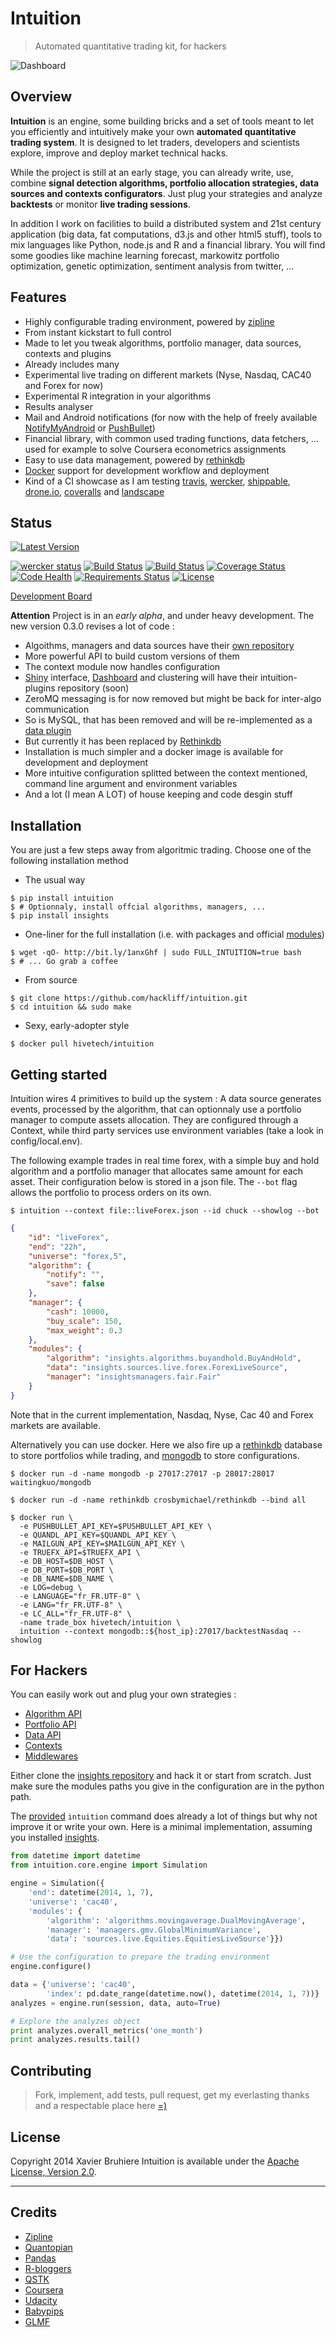 Intuition
=========

> Automated quantitative trading kit, for hackers


![Dashboard](https://raw.github.com/hivetech/hivetech.github.io/master/images/QuantDashboard.png)


Overview
--------

**Intuition** is an engine, some building bricks and a set of tools meant to
let you efficiently and intuitively make your own **automated quantitative trading
system**. It is designed to let traders, developers and scientists explore,
improve and deploy market technical hacks.

While the project is still at an early stage, you can already write, use, combine
**signal detection algorithms, portfolio allocation strategies, data sources
and contexts configurators**. Just plug your strategies and analyze
**backtests** or monitor **live trading sessions**.

In addition I work on facilities to build a distributed system and
21st century application (big data, fat computations, d3.js and other html5
stuff), tools to mix languages like Python, node.js and R and a financial
library. You will find some goodies like machine learning forecast, markowitz
portfolio optimization, genetic optimization, sentiment analysis from twitter, ...


Features
--------

* Highly configurable trading environment, powered by [zipline](https://github.com/quantopian/zipline)
* From instant kickstart to full control
* Made to let you tweak algorithms, portfolio manager, data sources, contexts and plugins
* Already includes many
* Experimental live trading on different markets (Nyse, Nasdaq, CAC40 and Forex for now)
* Experimental R integration in your algorithms
* Results analyser
* Mail and Android notifications (for now with the help of freely available [NotifyMyAndroid](http://www.notifymyandroid.com/) or [PushBullet](https://www.pushbullet.com))
* Financial library, with common used trading functions, data fetchers, ... used for example to solve Coursera econometrics assignments
* Easy to use data management, powered by [rethinkdb](rethinkdb.com)
* [Docker](docker.io) support for development workflow and deployment
* Kind of a CI showcase as I am testing [travis](https://travis-ci.org), [wercker](wercker.com), [shippable](shippable.com), [drone.io](shippable.com), [coveralls](coveralls.io) and [landscape](landscape.io)


Status
------

[![Latest Version](https://pypip.in/v/intuition/badge.png)](https://pypi.python.org/pypi/intuition/)
<!--[![wercker status](https://app.wercker.com/status/f39a4be40502a31b3dcb94875c787b56/m "wercker status")](https://app.wercker.com/project/bykey/f39a4be40502a31b3dcb94875c787b56)-->
[![wercker status](https://app.wercker.com/status/f39a4be40502a31b3dcb94875c787b56 "wercker status")](https://app.wercker.com/project/bykey/f39a4be40502a31b3dcb94875c787b56)
[![Build Status](https://drone.io/github.com/hackliff/intuition/status.png)](https://drone.io/github.com/hackliff/intuition/latest)
[![Build Status](https://travis-ci.org/hackliff/intuition.png?branch=master)](https://travis-ci.org/hackliff/intuition)
[![Coverage Status](https://coveralls.io/repos/hackliff/intuition/badge.png)](https://coveralls.io/r/hackliff/intuition)
[![Code Health](https://landscape.io/github/hackliff/intuition/master/landscape.png)](https://landscape.io/github/hackliff/intuition/master)
[![Requirements Status](https://requires.io/github/hackliff/intuition/requirements.png?branch=master)](https://requires.io/github/hackliff/intuition/requirements/?branch=master)
[![License](https://pypip.in/license/intuition/badge.png)](https://pypi.python.org/pypi/intuition/)

[Development Board][1]

**Attention** Project is in an *early alpha*, and under heavy development.
 The new version 0.3.0 revises a lot of code :

* Algoithms, managers and data sources have their [own repository][2]
* More powerful API to build custom versions of them
* The context module now handles configuration
* [Shiny](http://www.rstudio.com/shiny/) interface, [Dashboard](http://fdietz.github.io/team_dashboard/) and clustering will have their intuition-plugins repository (soon)
* ZeroMQ messaging is for now removed but might be back for inter-algo communication
* So is MySQL, that has been removed and will be re-implemented as a [data plugin](https://github.com/hackliff/insights/tree/master/insights/plugins)
* But currently it has been replaced by [Rethinkdb](rethinkdb.com)
* Installation is much simpler and a docker image is available for development and deployment
* More intuitive configuration splitted between the context mentioned, command line argument and environment variables
* And a lot (I mean A LOT) of house keeping and code desgin stuff


Installation
------------

You are just a few steps away from algoritmic trading. Choose one of the
following installation method

* The usual way

```console
$ pip install intuition
$ # Optionnaly, install offcial algorithms, managers, ...
$ pip install insights
```

* One-liner for the full installation (i.e. with packages and official
  [modules](https://github.com/hackliff/insights))

```console
$ wget -qO- http://bit.ly/1anxGhf | sudo FULL_INTUITION=true bash
$ # ... Go grab a coffee
```

* From source

```console
$ git clone https://github.com/hackliff/intuition.git
$ cd intuition && sudo make
```

* Sexy, early-adopter style

```console
$ docker pull hivetech/intuition
```

Getting started
---------------

Intuition wires 4 primitives to build up the system : A data source generates
events, processed by the algorithm, that can optionnaly use a portfolio manager
to compute assets allocation. They are configured through a Context, while
third party services use environment variables (take a look in
config/local.env).

The following example trades in real time forex, with a simple buy and hold
algorithm and a portfolio manager that allocates same amount for each asset.
Their configuration below is stored in a json file. The `--bot` flag allows
the portfolio to process orders on its own.

```console
$ intuition --context file::liveForex.json --id chuck --showlog --bot
```

```json
{
    "id": "liveForex",
    "end": "22h",
    "universe": "forex,5",
    "algorithm": {
        "notify": "",
        "save": false
    },
    "manager": {
        "cash": 10000,
        "buy_scale": 150,
        "max_weight": 0.3
    },
    "modules": {
        "algorithm": "insights.algorithms.buyandhold.BuyAndHold",
        "data": "insights.sources.live.forex.ForexLiveSource",
        "manager": "insightsmanagers.fair.Fair"
    }
}
```

Note that in the current implementation, Nasdaq, Nyse, Cac 40 and Forex markets
are available.

Alternatively you can use docker. Here we also fire up a [rethinkdb](rethinkdb.com)
database to store portfolios while trading, and
[mongodb](http://www.mongodb.org/) to store configurations.

```console
$ docker run -d -name mongodb -p 27017:27017 -p 28017:28017 waitingkuo/mongodb

$ docker run -d -name rethinkdb crosbymichael/rethinkdb --bind all

$ docker run \
  -e PUSHBULLET_API_KEY=$PUSHBULLET_API_KEY \
  -e QUANDL_API_KEY=$QUANDL_API_KEY \
  -e MAILGUN_API_KEY=$MAILGUN_API_KEY \
  -e TRUEFX_API=$TRUEFX_API \
  -e DB_HOST=$DB_HOST \
  -e DB_PORT=$DB_PORT \
  -e DB_NAME=$DB_NAME \
  -e LOG=debug \
  -e LANGUAGE="fr_FR.UTF-8" \
  -e LANG="fr_FR.UTF-8" \
  -e LC_ALL="fr_FR.UTF-8" \
  -name trade_box hivetech/intuition \
  intuition --context mongodb::${host_ip}:27017/backtestNasdaq --showlog
```

For Hackers
-----------

You can easily work out and plug your own strategies :

* [Algorithm API](https://github.com/hackliff/insights/blob/master/insights/algorithms/readme.md)
* [Portfolio API](https://github.com/hackliff/insights/blob/master/insights/managers/readme.md)
* [Data API](https://github.com/hackliff/insights/blob/master/insights/sources/readme.md)
* [Contexts](https://github.com/hackliff/insights/blob/master/insights/contexts/readme.md)
* [Middlewares](https://github.com/hackliff/insights/blob/master/insights/contexts/readme.md)

Either clone the [insights repository][2]
and hack it or start from scratch. Just make sure the modules paths you give in
the configuration are in the python path.


The [provided](https://github.com/hackliff/intuition/blob/master/app/intuition)
``intuition`` command does already a lot of things but why not improve it or
write your own. Here is a minimal implementation, assuming you installed
[insights][2].

```python
from datetime import datetime
from intuition.core.engine import Simulation

engine = Simulation({
    'end': datetime(2014, 1, 7),
    'universe': 'cac40',
    'modules': {
        'algorithm': 'algorithms.movingaverage.DualMovingAverage',
        'manager': 'managers.gmv.GlobalMinimumVariance',
        'data': 'sources.live.Equities.EquitiesLiveSource'}})

# Use the configuration to prepare the trading environment
engine.configure()

data = {'universe': 'cac40',
        'index': pd.date_range(datetime.now(), datetime(2014, 1, 7))}
analyzes = engine.run(session, data, auto=True)

# Explore the analyzes object
print analyzes.overall_metrics('one_month')
print analyzes.results.tail()
```


Contributing
------------

> Fork, implement, add tests, pull request, get my everlasting thanks and a
> respectable place here [=)](https://github.com/jondot/groundcontrol)


License
-------

Copyright 2014 Xavier Bruhiere
Intuition is available under the [Apache License, Version 2.0](http://www.apache.org/licenses/LICENSE-2.0.html).

---------------------------------------------------------------

Credits
-------

* [Zipline](http://github.com/quantopian/zipline)
* [Quantopian](http://www.quantopian.com/)
* [Pandas](http://github.com/pydata/pandas)
* [R-bloggers](http://www.r-bloggers.com/)
* [QSTK](https://github.com/tucker777/QSTK)
* [Coursera](http://www.coursera.org/)
* [Udacity](http://www.udacity.com/)
* [Babypips](http://www.babypips.com/)
* [GLMF](http://www.unixgarden.com/)

[1]: https://trello.com/b/WvJDlynt/intuition
[2]: https://github.com/hackliff/insights
